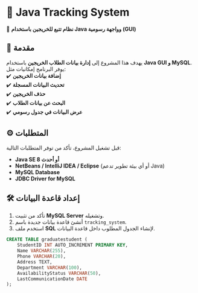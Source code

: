 # 📍 Java Tracking System  
🚀 **نظام تتبع للخريجين باستخدام Java وواجهة رسومية (GUI)**  

## 📌 مقدمة  
يهدف هذا المشروع إلى **إدارة بيانات الطلاب الخريجين** باستخدام **Java GUI و MySQL**.  
يوفر البرنامج إمكانيات مثل:  
✔️ **إضافة بيانات الخريجين**  
✔️ **تحديث البيانات المسجلة**  
✔️ **حذف الخريجين**  
✔️ **البحث عن بيانات الطلاب**  
✔️ **عرض البيانات في جدول رسومي**  

## ⚙️ المتطلبات  
قبل تشغيل المشروع، تأكد من توفر المتطلبات التالية:  
- **Java SE 8 أو أحدث**  
- **NetBeans / IntelliJ IDEA / Eclipse** (أو أي بيئة تطوير تدعم Java)  
- **MySQL Database**  
- **JDBC Driver for MySQL**  

## 🛠️ إعداد قاعدة البيانات  
1. تأكد من تثبيت **MySQL Server** وتشغيله.  
2. أنشئ قاعدة بيانات جديدة باسم `tracking_system`.  
3. استخدم ملف **SQL** لإنشاء الجدول المطلوب داخل قاعدة البيانات.  

```sql
CREATE TABLE graduatestudent (
    StudentID INT AUTO_INCREMENT PRIMARY KEY,
    Name VARCHAR(255),
    Phone VARCHAR(20),
    Address TEXT,
    Department VARCHAR(100),
    AvailabilityStatus VARCHAR(50),
    LastCommunicationDate DATE
);
